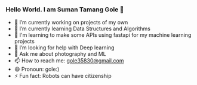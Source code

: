 ### Hello World. I am Suman Tamang Gole 👋

- 🔭 I’m currently working on projects of my own
- 🌱 I’m currently learning Data Structures and Algorithms
- 🤔 I'm learning to make some APIs using fastapi for my machine learning projects
- 🤔 I’m looking for help with Deep learning
- 💬 Ask me about photography and ML
- 📫 How to reach me: gole35830@gmail.com
- 😄 Pronoun: gole:)
- ⚡ Fun fact: Robots can have citizenship




